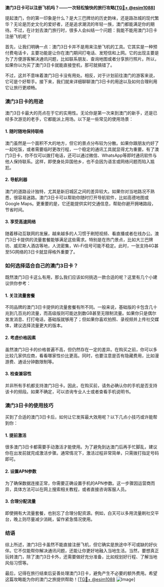 **澳门3日卡可以注册飞机吗？——一次轻松愉快的旅行攻略[[TG💪+ @esim1088](https://t.me/s/esim1088)]**

提起澳门，你的第一印象是什么？是大三巴牌坊的历史韵味，还是路氹城的现代繁华？无论是历史文化的爱好者，还是追求潮流的年轻一族，澳门都能满足你的期待。不过，在计划去澳门旅行时，很多人会纠结一个问题：我能不能用澳门3日卡注册飞机呢？

首先，让我们明确一点：澳门3日卡并不是用来注册飞机的工具。它其实是一种预付费电话卡，主要功能是让你在澳门期间打电话、发短信和上网。它的出现主要是为了方便游客解决通讯问题，比如联系朋友、查询地图或者分享旅行照片。所以，如果你以为买了澳门3日卡就能直接登机，那可就搞错了。

不过，这并不意味着澳门3日卡没有用处。相反，对于计划前往澳门的游客来说，它可是个好帮手。接下来，我们就来详细聊聊澳门3日卡的用途以及如何合理利用它让旅行更顺畅。

### 澳门3日卡的用途

澳门3日卡最大的亮点在于它的实用性。无论你是第一次来到澳门的新手，还是已经多次游览的老手，它都能派上用场。以下是一些常见的使用场景：

#### 1. **随时随地保持联络**
澳门虽然是一个面积不大的地方，但它的景点分布较为分散。如果你跟朋友约好了一起吃饭，或者需要临时更改行程，一个稳定的通讯工具就显得尤为重要。有了澳门3日卡，你不仅可以拨打电话，还可以通过微信、WhatsApp等即时通讯软件与他人保持联系。这样，即使身处异国他乡，也不会因为语言或网络问题而陷入尴尬。

#### 2. **导航利器**
澳门的道路设计独特，尤其是新旧城区之间的差异较大。如果你对当地路况不熟悉，很容易迷路。澳门3日卡可以帮助你随时打开导航软件，比如高德地图或Google Maps。更重要的是，它还能提供实时交通信息，帮助你避开拥堵路段，节省时间。

#### 3. **享受高速网络**
随着移动互联网的发展，越来越多的人习惯于刷短视频、看直播或者在线办公。澳门3日卡提供的流量套餐能够满足这些需求。特别是在热门景点，比如大三巴牌坊、威尼斯人酒店等地，人流密集，Wi-Fi信号可能不稳定。此时，一张支持4G甚至5G网络的3日卡就显得格外重要了。

### 如何选择适合自己的澳门3日卡？

既然澳门3日卡这么有用，那么我们应该如何挑选一款合适的呢？这里有几个小建议供你参考：

#### 1. **关注流量套餐**
不同品牌的澳门3日卡提供的流量套餐有所不同。一般来说，基础版的卡包含几十兆到几百兆的流量，而高级版则可能达到数GB甚至无限制流量。如果你只是偶尔发发消息、打打电话，基础版就够用了；但如果你喜欢拍照、录视频并上传社交媒体，建议选择流量更大的版本。

#### 2. **考虑价格因素**
虽然澳门3日卡的价格普遍不高，但仍然存在一定的差异。在购买之前，你可以多比较几家供应商，看看哪家性价比更高。同时，也要注意是否有隐藏费用，比如漫游费、通话分钟数限制等。

#### 3. **检查兼容性**
并非所有手机都支持澳门3日卡。因此，在购买前，请务必确认你的手机是否支持该卡的频段。如果不确定，可以咨询专业人士或者查看手机说明书。

### 澳门3日卡的使用技巧

买到了合适的澳门3日卡后，如何让它发挥最大效用呢？以下几点小技巧或许能帮到你：

#### 1. **提前激活**
很多澳门3日卡都需要手动激活才能使用。为了避免到达澳门后再手忙脚乱，建议你在出发前就完成激活步骤。通常情况下，激活过程非常简单，只需拨打指定号码即可。

#### 2. **设置APN参数**
为了确保数据连接正常，你需要正确设置手机的APN参数。这一步骤因运营商而异，具体方法可以在网上搜索相关教程，或者直接咨询客服人员。

#### 3. **合理分配流量**
即使拥有大流量套餐，也别忘了合理分配资源。例如，白天可以多用流量刷社交平台，晚上则尽量减少消耗，留作紧急情况使用。

### 结语

综上所述，澳门3日卡虽然不能直接注册飞机，但它确实是旅途中不可或缺的好伙伴。它不仅能帮你解决通讯问题，还能让你更好地融入当地生活。当然，要想真正玩转澳门，除了澳门3日卡外，还需要做好充分准备，比如规划好行程、了解当地风俗习惯等。

最后，记得在旅行结束后妥善处理澳门3日卡，避免产生不必要的额外费用。希望这篇攻略能为你的澳门之旅提供帮助！[[TG💪+ @esim1088](https://t.me/s/esim1088) ![Image](https://i.postimg.cc/4NQfJmqS/Snipaste-2025-05-13-00-14-12.png)]